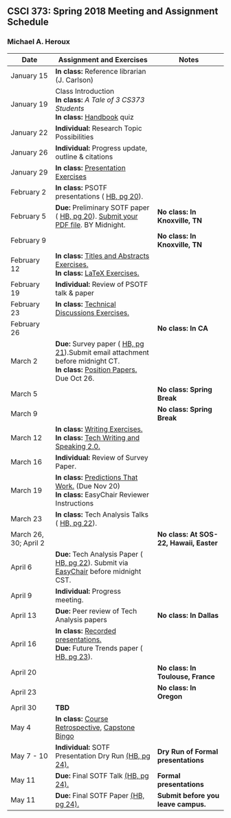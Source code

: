 ## CSCI 373: Spring 2018 Meeting and Assignment Schedule

### Michael A. Heroux



| **Date** | **Assignment and Exercises** | **Notes** |
| --- | --- | --- |
| January 15 | **In class:** Reference librarian (J. Carlson) |   |
| January 19 | Class Introduction <br> **In class:** _A Tale of 3 CS373 Students_ <br> **In class:** [Handbook](https://maherou.github.io/files/CS373/CSCI373CourseHandbookFifteenthEdition.pdf) quiz |   |
| January 22 | **Individual:** Research Topic Possibilities |   |
| January 26 | **Individual:** Progress update, outline & citations |   |
| January 29 | **In class:** [Presentation Exercises](https://collegeville.github.io/Orator/PresentationsThatWork.html) |   |
| February 2 | **In class:** PSOTF presentations ( [HB, pg 20](https://maherou.github.io/files/CS373/CSCI373CourseHandbookFifteenthEdition.pdf)). |   |
| February 5 | **Due:** Preliminary SOTF paper ( [HB, pg 20](https://maherou.github.io/files/CS373/CSCI373CourseHandbookFifteenthEdition.pdf)). [Submit your PDF file](https://easychair.org/conferences/?conf=psotfspring2018). BY Midnight. | **No class: In Knoxville, TN** |
| February 9 |   | **No class: In Knoxville, TN** |
| February 12 | **In class:** [Titles and Abstracts Exercises.](https://collegeville.github.io/Scribe/TitlesAndAbstractsThatWork/) <br> **In class:** [LaTeX Exercises.](https://collegeville.github.io/Scribe/UsingLatex/) |   |
| February 19 | **Individual:** Review of PSOTF talk & paper |   |
| February 23 | **In class:** [Technical Discussions Exercises.](https://collegeville.github.io/Orator/DiscussionsThatWork.html) |   |
| February 26 |   | **No class: In CA** |
| March 2 | **Due:** Survey paper ( [HB, pg 21](https://maherou.github.io/files/CS373/CSCI373CourseHandbookFifteenthEdition.pdf)).Submit email attachment before midnight CT. <br> **In class:** [Position Papers.](https://collegeville.github.io/Scribe/PositionPapers/) Due Oct 26. |   |
| March 5 |   | **No class: Spring Break** |
| March 9 |   | **No class: Spring Break** |
| March 12 | **In class:** [Writing Exercises.](https://collegeville.github.io/Scribe/BetterTechnicalWriting/) <br> **In class:** [Tech Writing and Speaking 2.0.](https://maherou.github.io/files/CS373/TechWritingSpeaking2.0.pdf) |   |
| March 16 | **Individual:** Review of Survey Paper. |   |
| March 19 | **In class:** [Predictions That Work.](https://collegeville.github.io/Scribe/PredictionsThatWork/) (Due Nov 20) <br> **In class:** EasyChair Reviewer Instructions |   |
| March 23 | **In class:** Tech Analysis Talks ( [HB, pg 22](https://maherou.github.io/files/CS373/CSCI373CourseHandbookFifteenthEdition.pdf)). |  |
| March 26, 30; April 2 |   | **No class: At SOS-22, Hawaii, Easter** |
| April 6 | **Due:** Tech Analysis Paper ( [HB, pg 22](https://maherou.github.io/files/CS373/CSCI373CourseHandbookFifteenthEdition.pdf)). Submit via [EasyChair](https://easychair.org/conferences/?conf=spring2018373techanaly) before midnight CST. |   |
| April 9 | **Individual:** Progress meeting. |  |
| April 13 | **Due:** Peer review of Tech Analysis papers  | **No class: In Dallas** |
| April 16 | **In class:** [Recorded presentations.](https://collegeville.github.io/Orator/RecordedPresentations.html) <br> **Due:** Future Trends paper ( [HB, pg 23](https://maherou.github.io/files/CS373/CSCI373CourseHandbookFifteenthEdition.pdf)). |   |
| April 20 |   | **No class: In Toulouse, France** |
| April 23 |   | **No class: In Oregon** |
| April 30 | **TBD** |  |
| May 4    | **In class:** [Course Retrospective](https://collegeville.github.io/Scribe/Retrospectives/), [Capstone Bingo](https://maherou.github.io/files/CS373/Bingo/Capstone-Bingo) |  |
| May 7 - 10 | **Individual:** SOTF Presentation Dry Run [(HB, pg 24).](https://maherou.github.io/files/CS373/CSCI373CourseHandbookFifteenthEdition.pdf) | **Dry Run of Formal presentations** |
| May 11 | **Due:** Final SOTF Talk [(HB, pg 24).](https://maherou.github.io/files/CS373/CSCI373CourseHandbookFifteenthEdition.pdf) | **Formal presentations** |
| May 11  | **Due:** Final SOTF Paper [(HB, pg 24).](https://maherou.github.io/files/CS373/CSCI373CourseHandbookFifteenthEdition.pdf) | **Submit before you leave campus.** |
